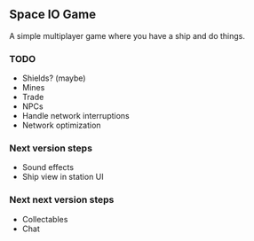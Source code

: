 ## Space IO Game

A simple multiplayer game where you have a ship and do things.

### TODO

- Shields? (maybe)
- Mines
- Trade
- NPCs
- Handle network interruptions
- Network optimization

### Next version steps

- Sound effects
- Ship view in station UI

### Next next version steps

- Collectables
- Chat
